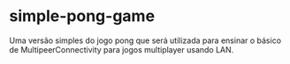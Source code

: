 # simple-pong-game
Uma versão simples do jogo pong que será utilizada para ensinar o básico de MultipeerConnectivity para jogos multiplayer usando LAN.
